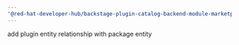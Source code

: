 ```yaml
---
'@red-hat-developer-hub/backstage-plugin-catalog-backend-module-marketplace': patch
---
```


add plugin entity relationship with package entity
